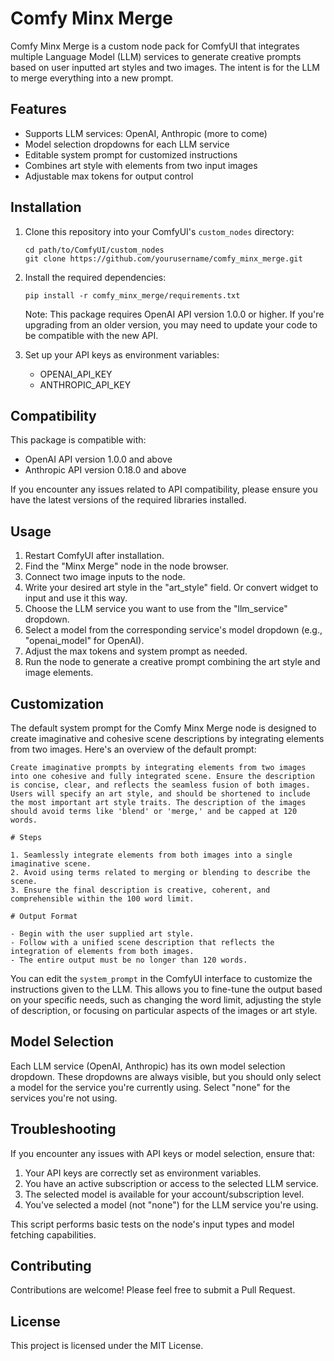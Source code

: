 # Comfy Minx Merge

Comfy Minx Merge is a custom node pack for ComfyUI that integrates multiple Language Model (LLM) services to generate creative prompts based on user inputted art styles and two images. The intent is for the LLM to merge everything into a new prompt.

## Features

- Supports LLM services: OpenAI, Anthropic (more to  come)
- Model selection dropdowns for each LLM service
- Editable system prompt for customized instructions
- Combines art style with elements from two input images
- Adjustable max tokens for output control

## Installation

1. Clone this repository into your ComfyUI's `custom_nodes` directory:
   ```
   cd path/to/ComfyUI/custom_nodes
   git clone https://github.com/yourusername/comfy_minx_merge.git
   ```

2. Install the required dependencies:
   ```
   pip install -r comfy_minx_merge/requirements.txt
   ```

   Note: This package requires OpenAI API version 1.0.0 or higher. If you're upgrading from an older version, you may need to update your code to be compatible with the new API.

3. Set up your API keys as environment variables:
   - OPENAI_API_KEY
   - ANTHROPIC_API_KEY
   
## Compatibility

This package is compatible with:
- OpenAI API version 1.0.0 and above
- Anthropic API version 0.18.0 and above

If you encounter any issues related to API compatibility, please ensure you have the latest versions of the required libraries installed.

## Usage

1. Restart ComfyUI after installation.
2. Find the "Minx Merge" node in the node browser.
3. Connect two image inputs to the node.
4. Write your desired art style in the "art_style" field. Or convert widget to input and use it this way.
5. Choose the LLM service you want to use from the "llm_service" dropdown.
6. Select a model from the corresponding service's model dropdown (e.g., "openai_model" for OpenAI).
7. Adjust the max tokens and system prompt as needed.
8. Run the node to generate a creative prompt combining the art style and image elements.

## Customization

The default system prompt for the Comfy Minx Merge node is designed to create imaginative and cohesive scene descriptions by integrating elements from two images. Here's an overview of the default prompt:

```
Create imaginative prompts by integrating elements from two images into one cohesive and fully integrated scene. Ensure the description is concise, clear, and reflects the seamless fusion of both images. Users will specify an art style, and should be shortened to include the most important art style traits. The description of the images should avoid terms like 'blend' or 'merge,' and be capped at 120 words.

# Steps

1. Seamlessly integrate elements from both images into a single imaginative scene.
2. Avoid using terms related to merging or blending to describe the scene.
3. Ensure the final description is creative, coherent, and comprehensible within the 100 word limit.

# Output Format

- Begin with the user supplied art style.
- Follow with a unified scene description that reflects the integration of elements from both images.
- The entire output must be no longer than 120 words.
```

You can edit the `system_prompt` in the ComfyUI interface to customize the instructions given to the LLM. This allows you to fine-tune the output based on your specific needs, such as changing the word limit, adjusting the style of description, or focusing on particular aspects of the images or art style.

## Model Selection

Each LLM service (OpenAI, Anthropic) has its own model selection dropdown. These dropdowns are always visible, but you should only select a model for the service you're currently using. Select "none" for the services you're not using.

## Troubleshooting

If you encounter any issues with API keys or model selection, ensure that:
1. Your API keys are correctly set as environment variables.
2. You have an active subscription or access to the selected LLM service.
3. The selected model is available for your account/subscription level.
4. You've selected a model (not "none") for the LLM service you're using.


This script performs basic tests on the node's input types and model fetching capabilities.

## Contributing

Contributions are welcome! Please feel free to submit a Pull Request.

## License

This project is licensed under the MIT License.
